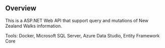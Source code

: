 ## Overview

This is a ASP.NET Web API that support query and mutations of New Zealand Walks information.

Tools: Docker, Microsoft SQL Server, Azure Data Studio, Entity Framework Core
